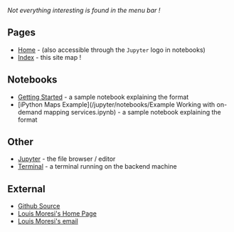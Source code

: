 _Not everything interesting is found in the menu bar !_

## Pages

   * [Home](/) - (also accessible through the `Jupyter` logo in notebooks)
   * [Index](/Map.html) - this site map !

## Notebooks

   * [Getting Started](/jupyter/notebooks/StartHere.ipynb) - a sample notebook explaining the format
   * [iPython Maps Example](/jupyter/notebooks/Example Working with on-demand mapping services.ipynb) - a sample notebook explaining the format

## Other

   * [Jupyter](/jupyter/) - the file browser / editor
   * [Terminal](/jupyter/terminals/1) - a terminal running on the backend machine

## External

   * [Github Source](https://github.com/lmoresi/docker-website-notebooks)
   * [Louis Moresi's Home Page](http://www.moresi.info)
   * [Louis Moresi's email](mailto:Louis.Moresi@unimelb.edu.au)
